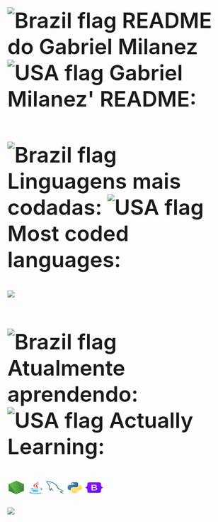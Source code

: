 <h1 style="font-size: 3rem; font-family: 'Inter', sans-serif; font-weight: 600;">
  <img src="https://flagcdn.com/w40/br.png" width="24" alt="Brazil flag"> README do Gabriel Milanez <img src="https://flagcdn.com/w40/us.png" width="24" alt="USA flag"> Gabriel Milanez' README:
</h1>

<h2 style="font-size: 3rem; font-family: 'Inter', sans-serif; font-weight: 600;">
  <img src="https://flagcdn.com/w40/br.png" width="24" alt="Brazil flag"> Linguagens mais codadas: <img src="https://flagcdn.com/w40/us.png" width="24" alt="USA flag"> Most coded languages:
</h2>

<img height="180em" src="https://github-readme-stats.vercel.app/api/top-langs/?username=gmilanezz&layout=compact&langs_count=7&theme=default&bg_color=000000&bg_opacity=30%&title_color=ffffff&text_color=ffffff&icon_color=00ff00&hide_border=true&border_radius=7.5"/>

<h3 style="font-size: 3rem; font-family: 'Inter', sans-serif; font-weight: 600;">
  <img src="https://flagcdn.com/w40/br.png" width="24" alt="Brazil flag"> Atualmente aprendendo: <img src="https://flagcdn.com/w40/us.png" width="24" alt="USA flag"> Actually Learning:
</h3>

<div style="display">
  <img align="center" alt="gmilanezz-nodejs" height="30" width="40" src="https://raw.githubusercontent.com/devicons/devicon/master/icons/nodejs/nodejs-original.svg">
  <img align="center" alt="gmilanezz-java" height="30" width="40" src="https://raw.githubusercontent.com/devicons/devicon/master/icons/java/java-original.svg">
  <img align="center" alt="gmilanezz-sql" height="30" width="40" src="https://raw.githubusercontent.com/devicons/devicon/master/icons/mysql/mysql-original.svg">
  <img align="center" alt="gmilanezz-phyton" height="30" width="40" src="https://raw.githubusercontent.com/devicons/devicon/master/icons/python/python-original.svg">
  <img align="center" alt="gmilanezz-bootstrap" height="30" width="40" src="https://raw.githubusercontent.com/devicons/devicon/master/icons/bootstrap/bootstrap-original.svg">
</div>

##

<div> 
  <a href="https://www.linkedin.com/in/gabrielmilanez" target="_blank">
    <img src="https://img.shields.io/badge/-LinkedIn-%230077B5?style=for-the-badge&logo=linkedin&logoColor=white" target="_blank">
  </a>
 
